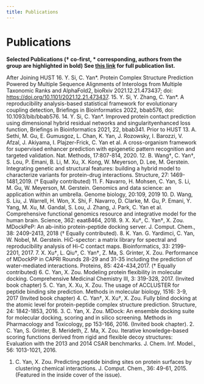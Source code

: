 ```yaml
---
title: Publications
---
```

# Publications

**Selected Publications († co-first, * corresponding, authors from the group are highlighted in bold)
See [this link](https://scholar.google.com/citations?user=64AKt-sAAAAJ&hl=en) for full publication list.**

After Joining HUST
16. Y. Si, C. Yan*. Protein Complex Structure Prediction Powered by Multiple Sequence Alignments of Interologs from Multiple Taxonomic Ranks and AlphaFold2, bioRxiv 2021.12.21.473437; doi: https://doi.org/10.1101/2021.12.21.473437.
15. Y. Si, Y. Zhang, C. Yan*. A reproducibility analysis-based statistical framework for evolutionary coupling detection, Briefings in Bioinformatics 2022, bbab576, doi: 10.1093/bib/bbab576.
14. Y. Si, C. Yan*. Improved protein contact prediction using dimensional hybrid residual networks and singularityenhanced loss function, Briefings in Bioinformatics 2021, 22, bbab341. Prior to HUST
13. A. Sethi, M. Gu, E. Gumusgoz, L. Chan, K. Yan, J. Rozowsky, I. Barozzi, V. Afzal, J. Akiyama, I. Plajzer-Frick, C. Yan et al. A cross-organism framework for supervised enhancer prediction with epigenetic pattern recognition and targeted validation. Nat. Methods, 17:807-814, 2020.
12. B. Wang†, C. Yan†, S. Lou, P. Emani, B. Li, M. Xu, X. Kong, W. Meyerson, D.
Lee, M. Gerstein.  Integrating genetic and structural features: building a hybrid model to characterize variants for protein-drug interactions. Structure, 27: 1469-1481,2019. († Equally contributed)
11. F. Navarro, H. Mohsen, C.  Yan, S. Li, M. Gu, W. Meyerson, M. Gerstein. Genomics and data science: an application within an umbrella. Genome biology, 20:109, 2019
10. D. Wang, S. Liu, J. Warrell, H. Won, X. Shi, F. Navarro, D. Clarke, M. Gu, P. Emani, Y. Yang, M. Xu, M. Gandal, S. Lou, J. Zhang, J. Park, C. Yan et al. Comprehensive functional genomics resource and integrative model for the human brain. Science, 362: eaat8464, 2018.
9. X. Xu†, C. Yan†, X. Zou.  MDockPeP: An ab-initio protein-peptide docking server.  J. Comput. Chem., 38: 2409-2413, 2018 († Equally contributed).
8. K. Yan.  G. Yardimci, C. Yan, W. Nobel, M. Gerstein.  HiC-spector:  a matrix library for spectral and reproducibility analysis of Hi-C contact maps. Bioinformatics, 33: 2199-2201, 2017.
7. X. Xu†, L. Qiu†, C. Yan†, Z. Ma, S. Grinter, X. Zou. Performance of MDockPP in CAPRI Rounds 28-29 and 31-35 including the prediction of water-mediated interactions. Proteins, 85: 424-434,2017. († Equally contributed)
6. C. Yan, X. Zou. Modeling protein flexibility in molecular docking. Comprehensive Medicinal Chemistry III, 3: 319-328, 2017. (Invited book chapter)
5. C. Yan, X. Xu, X. Zou.  The usage of ACCLUSTER for peptide binding site prediction. Methods in molecular biology, 1516: 3-9, 2017 (Invited book chapter)
4. C. Yan†, X. Xu†, X. Zou.  Fully blind docking at the atomic level for protein-peptide complex structure prediction. Structure, 24: 1842-1853, 2016. 
3. C. Yan, X. Zou.  MDock:  An ensemble docking suite for molecular docking, scoring and in silico screening. Methods in Pharmacology and Toxicology, pp 153-166, 2016. (Invited book chapter). 
2. C. Yan, S. Grinter, B. Merideth, Z. Ma, X. Zou.  Iterative knowledge-based scoring functions derived from rigid and flexible decoy structures: Evaluation with the 2013 and 2014 CSAR benchmarks. J. Chem.  Inf.  Model., 56: 1013-1021, 2016.
1. C. Yan, X. Zou. Predicting peptide binding sites on protein surfaces by clustering chemical interactions. J. Comput. Chem., 36: 49-61, 2015. (Featured in the inside cover of the issue).

